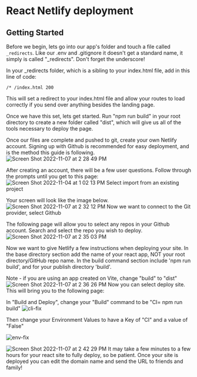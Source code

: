 # React Netlify deployment

## Getting Started 

Before we begin, lets go into our app's folder and touch a file called `_redirects`. Like our .env and .gitignore it doesn't get a standard name, it simply is called "_redirects". Don't forget the underscore!

In your _redirects folder, which is a sibling to your index.html file, add in this line of code:
```
/* /index.html 200
```

This will set a redirect to your index.html file and allow your routes to load correctly if you send over anything besides the landing page.

Once we have this set, lets get started. Run "npm run build" in your root directory to create a new folder called "dist", which will give us all of the tools necessary to deploy the page.

Once our files are complete and pushed to git, create your own Netlify account. Signing up with Github is recommended for easy deployment, and is the method this guide is following. 
![Screen Shot 2022-11-07 at 2 28 49 PM](https://user-images.githubusercontent.com/100215009/200397628-f129e2eb-687d-4c9e-ba84-ca246aa4eb10.png)

After creating an account, there will be a few user questions. Follow through the prompts until you get to this page:
![Screen Shot 2022-11-04 at 1 02 13 PM](https://user-images.githubusercontent.com/100215009/200397901-8c06e05b-c2b7-43c3-933d-fd11d3468278.png)
Select import from an existing project

Your screen will look like the image below.
![Screen Shot 2022-11-07 at 2 32 12 PM](https://user-images.githubusercontent.com/100215009/200398269-0d43a93d-0111-41ba-8f1d-12d07e7209cd.png)
Now we want to connect to the Git provider, select Github

The following page will allow you to select any repos in your Github account. Search and select the repo you wish to deploy. 
![Screen Shot 2022-11-07 at 2 35 03 PM](https://user-images.githubusercontent.com/100215009/200398694-351d342b-39f4-4d44-8b84-b2a39a6ce189.png)

Now we want to give Netlify a few instructions when deploying your site. In the base directory section add the name of your react app, NOT your root directory/GitHub repo name. In the build command section include 'npm run build', and for your publish directory 'build'.  

Note - if you are using an app created on Vite, change "build" to "dist"
![Screen Shot 2022-11-07 at 2 36 26 PM](https://user-images.githubusercontent.com/100215009/200419058-db45d9b3-0130-4cdc-a3d1-1f10387aaa69.png)
Now you can select deploy site. This will bring you to the following page:

In "Build and Deploy", change your "Build" command to be "CI= npm run build"
![cli-fix](https://i.stack.imgur.com/239it.png)

Then change your Environment Values to have a Key of "CI" and a value of "False"

![env-fix](https://i.stack.imgur.com/EHSqn.png)


![Screen Shot 2022-11-07 at 2 42 29 PM](https://user-images.githubusercontent.com/100215009/200400035-072d323f-a0e7-448f-9ebf-771e4ed22e84.png)
It may take a few minutes to a few hours for your react site to fully deploy, so be patient. Once your site is deployed you can edit the domain name and send the URL to friends and family! 





